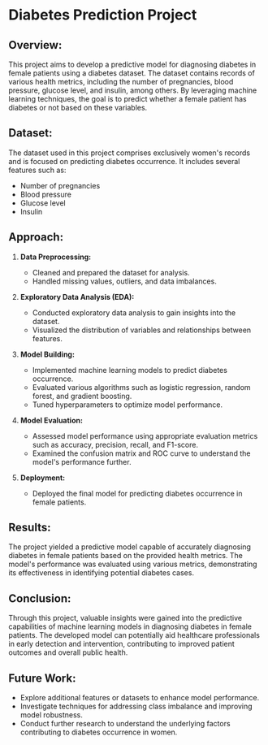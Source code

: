 # Diabetes Prediction Project

## Overview:
This project aims to develop a predictive model for diagnosing diabetes in female patients using a diabetes dataset. The dataset contains records of various health metrics, including the number of pregnancies, blood pressure, glucose level, and insulin, among others. By leveraging machine learning techniques, the goal is to predict whether a female patient has diabetes or not based on these variables.

## Dataset:
The dataset used in this project comprises exclusively women's records and is focused on predicting diabetes occurrence. It includes several features such as:
- Number of pregnancies
- Blood pressure
- Glucose level
- Insulin

## Approach:
1. **Data Preprocessing:**
   - Cleaned and prepared the dataset for analysis.
   - Handled missing values, outliers, and data imbalances.
   
2. **Exploratory Data Analysis (EDA):**
   - Conducted exploratory data analysis to gain insights into the dataset.
   - Visualized the distribution of variables and relationships between features.
   
3. **Model Building:**
   - Implemented machine learning models to predict diabetes occurrence.
   - Evaluated various algorithms such as logistic regression, random forest, and gradient boosting.
   - Tuned hyperparameters to optimize model performance.
   
4. **Model Evaluation:**
   - Assessed model performance using appropriate evaluation metrics such as accuracy, precision, recall, and F1-score.
   - Examined the confusion matrix and ROC curve to understand the model's performance further.
   
5. **Deployment:**
   - Deployed the final model for predicting diabetes occurrence in female patients.

## Results:
The project yielded a predictive model capable of accurately diagnosing diabetes in female patients based on the provided health metrics. The model's performance was evaluated using various metrics, demonstrating its effectiveness in identifying potential diabetes cases.

## Conclusion:
Through this project, valuable insights were gained into the predictive capabilities of machine learning models in diagnosing diabetes in female patients. The developed model can potentially aid healthcare professionals in early detection and intervention, contributing to improved patient outcomes and overall public health.

## Future Work:
- Explore additional features or datasets to enhance model performance.
- Investigate techniques for addressing class imbalance and improving model robustness.
- Conduct further research to understand the underlying factors contributing to diabetes occurrence in women.

